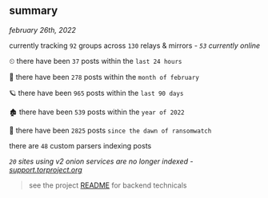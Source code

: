 
## summary
_february 26th, 2022_

currently tracking `92` groups across `130` relays & mirrors - _`53` currently online_

⏲ there have been `37` posts within the `last 24 hours`

🦈 there have been `278` posts within the `month of february`

🪐 there have been `965` posts within the `last 90 days`

🏚 there have been `539` posts within the `year of 2022`

🦕 there have been `2825` posts `since the dawn of ransomwatch`

there are `48` custom parsers indexing posts

_`20` sites using v2 onion services are no longer indexed - [support.torproject.org](https://support.torproject.org/onionservices/v2-deprecation/)_

> see the project [README](https://github.com/thetanz/ransomwatch#ransomwatch--) for backend technicals
